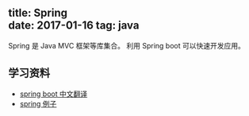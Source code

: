 title: Spring  
date: 2017-01-16
tag: java
---
Spring 是 Java  MVC 框架等库集合。 利用 Spring boot 可以快速开发应用。

## 学习资料

* [spring boot 中文翻译](https://qbgbook.gitbooks.io/spring-boot-reference-guide-zh)
* [spring 例子](https://github.com/netgloo/spring-boot-samples)